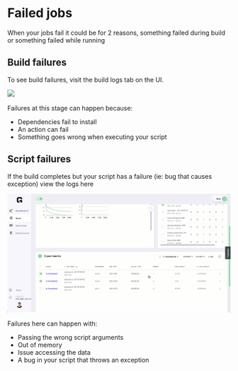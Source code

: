 # Failed jobs

When your jobs fail it could be for 2 reasons, something failed during build or something failed while running

## Build failures

To see build failures, visit the build logs tab on the UI.

![](../../.gitbook/assets/build_logs.gif)

Failures at this stage can happen because:

* Dependencies fail to install
* An action can fail
* Something goes wrong when executing your script

## Script failures

If the build completes but your script has a failure \(ie: bug that causes exception\) view the logs here

![](../../.gitbook/assets/stdout_logs.gif)

Failures here can happen with:

* Passing the wrong script arguments
* Out of memory
* Issue accessing the data
* A bug in your script that throws an exception

